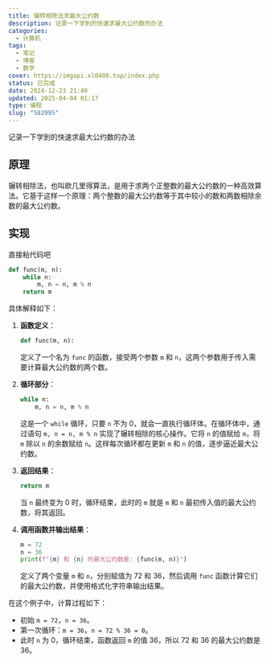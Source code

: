 ```yaml
---
title: 辗转相除法求最大公约数
description: 记录一下学到的快速求最大公约数的办法
categories:
  - 计算机
tags:
  - 笔记
  - 博客
  - 数学
cover: https://imgapi.xl0408.top/index.php
status: 已完成
date: 2024-12-23 21:49
updated: 2025-04-04 01:17
type: 编程
slug: "582995"
---
```


记录一下学到的快速求最大公约数的办法
<!--more-->
## 原理
辗转相除法，也叫欧几里得算法，是用于求两个正整数的最大公约数的一种高效算法。它基于这样一个原理：两个整数的最大公约数等于其中较小的数和两数相除余数的最大公约数。
## 实现
直接粘代码吧
```python
def func(m, n):
    while n:
        m, n = n, m % n
    return m
```
具体解释如下：
1. **函数定义**：
	```python
    def func(m, n):
    ```
	定义了一个名为 `func` 的函数，接受两个参数 `m` 和 `n`，这两个参数用于传入需要计算最大公约数的两个数。

2. **循环部分**：
	```python
    while n:
        m, n = n, m % n
    ```
	这是一个 `while` 循环，只要 `n` 不为 0，就会一直执行循环体。在循环体中，通过语句 `m, n = n, m % n` 实现了辗转相除的核心操作。它将 `n` 的值赋给 `m`，将 `m` 除以 `n` 的余数赋给 `n`。这样每次循环都在更新 `m` 和 `n` 的值，逐步逼近最大公约数。

3. **返回结果**：
	```python
    return m
    ```
	当 `n` 最终变为 0 时，循环结束，此时的 `m` 就是 `m` 和 `n` 最初传入值的最大公约数，将其返回。

4. **调用函数并输出结果**：
	```python
    m = 72
    n = 36
    print(f"{m} 和 {n} 的最大公约数是: {func(m, n)}")
    ```
	定义了两个变量 `m` 和 `n`，分别赋值为 72 和 36，然后调用 `func` 函数计算它们的最大公约数，并使用格式化字符串输出结果。

在这个例子中，计算过程如下：
- 初始 `m = 72`，`n = 36`。
- 第一次循环：`m = 36`，`n = 72 % 36 = 0`。
- 此时 `n` 为 0，循环结束，函数返回 `m` 的值 36，所以 72 和 36 的最大公约数是 36。
